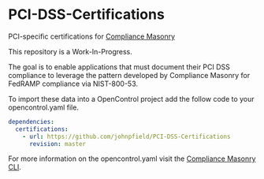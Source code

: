 # PCI-DSS-Certifications
PCI-specific certifications for [Compliance Masonry](https://github.com/opencontrol/compliance-masonry)

This repository is a Work-In-Progress.  

The goal is to enable applications that must document their PCI DSS compliance to leverage the pattern developed by Compliance Masonry for FedRAMP compliance via NIST-800-53.  

To import these data into a OpenControl project add the follow code to your opencontrol.yaml file.
```yaml
dependencies:
  certifications:
    - url: https://github.com/johnpfield/PCI-DSS-Certifications
      revision: master
```

For more information on the opencontrol.yaml visit the [Compliance Masonry CLI](https://github.com/opencontrol/compliance-masonry#creating-an-opencontrol-project).